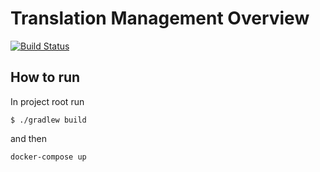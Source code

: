 # Translation Management Overview
[![Build Status](https://travis-ci.com/tw-michael/TMOv.svg?branch=master)](https://travis-ci.com/tw-michael/TMOv)
## How to run
In project root run
```shell script
$ ./gradlew build
```
and then
```shell script
docker-compose up
```